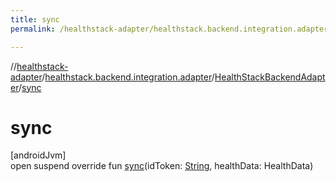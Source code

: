 ```yaml
---
title: sync
permalink: /healthstack-adapter/healthstack.backend.integration.adapter/-health-stack-backend-adapter/sync.html

---
```

//[healthstack-adapter](../../../index.html)/[healthstack.backend.integration.adapter](../index.html)/[HealthStackBackendAdapter](index.html)/[sync](sync.html)



# sync



[androidJvm]\
open suspend override fun [sync](sync.html)(idToken: [String](https://kotlinlang.org/api/latest/jvm/stdlib/kotlin/-string/index.html), healthData: HealthData)




